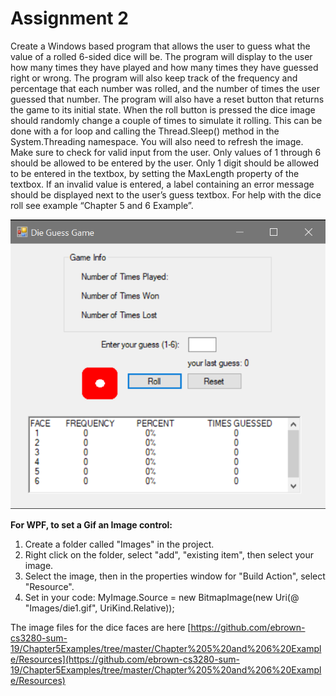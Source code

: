 # Assignment 2 #

Create a Windows based program that allows the user to guess what the value of a rolled 6-sided dice will be. The program will display to the user how many times they have played and how many times they have guessed right or wrong. The program will also keep track of the frequency and percentage that each number was rolled, and the number of times the user guessed that number. The program will also have a reset button that returns the game to its initial state. When the roll button is pressed the dice image should randomly change a couple of times to simulate it rolling. This can be done with a for loop and calling the Thread.Sleep() method in the System.Threading namespace. You will also need to refresh the image. Make sure to check for valid input from the user. Only values of 1 through 6 should be allowed to be entered by the user. Only 1 digit should be allowed to be entered in the textbox, by setting the MaxLength property of the textbox. If an invalid value is entered, a label containing an error message should be displayed next to the user’s guess textbox. For help with the dice roll see example “Chapter 5 and 6 Example”.

![Assignment 2 Screenshot](images/assignment2.png)

**For WPF, to set a Gif an Image control:**

1. Create a folder called  "Images" in the project.
2. Right click on the folder, select  "add",  "existing item", then select your image.
3. Select the image, then in the properties window for  "Build Action", select  "Resource".
4. Set in your code:
MyImage.Source = new BitmapImage(new Uri(@ "Images/die1.gif", UriKind.Relative));

The image files for the dice faces are here [https://github.com/ebrown-cs3280-sum-19/Chapter5Examples/tree/master/Chapter%205%20and%206%20Example/Resources](https://github.com/ebrown-cs3280-sum-19/Chapter5Examples/tree/master/Chapter%205%20and%206%20Example/Resources)
